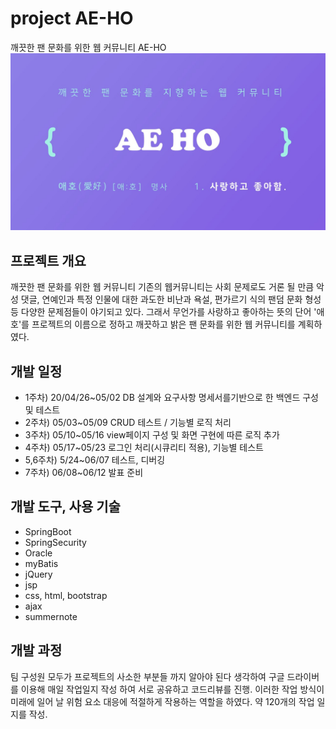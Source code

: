 # project AE-HO
깨끗한 팬 문화를 위한 웹 커뮤니티 AE-HO
![intro AEHO](./bin/images/intro.JPG)

## 프로젝트 개요
 깨끗한 팬 문화를 위한 웹 커뮤니티
기존의 웹커뮤니티는 사회 문제로도 거론 될 만큼 악성 댓글, 연예인과 특정 인물에 대한 과도한 비난과 욕설, 편가르기 식의 팬덤 문화 형성 등 다양한 문제점들이 야기되고 있다. 그래서 무언가를 사랑하고 좋아하는 뜻의 단어 '애호'를 프로젝트의 이름으로 정하고 깨끗하고 밝은 팬 문화를 위한 웹 커뮤니티를 계획하였다.

## 개발 일정
- 1주차) 20/04/26~05/02 DB 설계와 요구사항 명세서를기반으로 한 백엔드 구성 및 테스트
- 2주차) 05/03~05/09 CRUD 테스트 / 기능별 로직 처리
- 3주차) 05/10~05/16 view페이지 구성 및 화면 구현에 따른 로직 추가
- 4주차) 05/17~05/23 로그인 처리(시큐리티 적용), 기능별 테스트
- 5,6주차) 5/24~06/07 테스트, 디버깅
- 7주차) 06/08~06/12 발표 준비

## 개발 도구, 사용 기술
- SpringBoot
- SpringSecurity
- Oracle
- myBatis
- jQuery
- jsp
- css, html, bootstrap
- ajax
- summernote

## 개발 과정
 팀 구성원 모두가 프로젝트의 사소한 부분들 까지 알아야 된다 생각하여 구글 드라이버를 이용해 매일 작업일지 작성 하여 서로 공유하고 코드리뷰를 진행. 이러한 작업 방식이 미래에 일어 날 위험 요소 대응에 적절하게 작용하는 역할을 하였다. 약 120개의 작업 일지를 작성.
 
 
